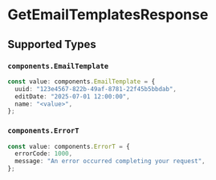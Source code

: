 # GetEmailTemplatesResponse


## Supported Types

### `components.EmailTemplate`

```typescript
const value: components.EmailTemplate = {
  uuid: "123e4567-822b-49af-8781-22f45b5bbdab",
  editDate: "2025-07-01 12:00:00",
  name: "<value>",
};
```

### `components.ErrorT`

```typescript
const value: components.ErrorT = {
  errorCode: 1000,
  message: "An error occurred completing your request",
};
```

